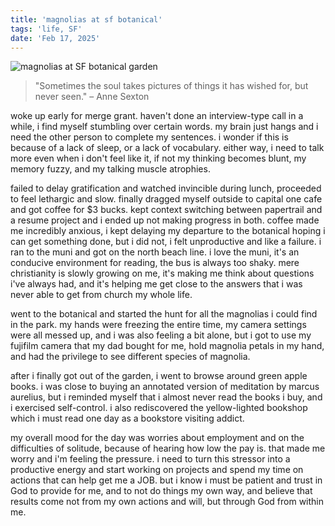 ```yaml
---
title: 'magnolias at sf botanical'
tags: 'life, SF'
date: 'Feb 17, 2025'
---
```


![magnolias at SF botanical garden](/images/magnolias.jpeg)

> "Sometimes the soul takes pictures of things it has wished for, but never seen." – Anne Sexton

woke up early for merge grant. haven't done an interview-type call in a while, i find myself stumbling over certain words. my brain just hangs and i need the other person to complete my sentences. i wonder if this is because of a lack of sleep, or a lack of vocabulary. either way, i need to talk more even when i don't feel like it, if not my thinking becomes blunt, my memory fuzzy, and my talking muscle atrophies.

failed to delay gratification and watched invincible during lunch, proceeded to feel lethargic and slow. finally dragged myself outside to capital one cafe and got coffee for $3 bucks. kept context switching between papertrail and a resume project and i ended up not making progress in both. coffee made me incredibly anxious, i kept delaying my departure to the botanical hoping i can get something done, but i did not, i felt unproductive and like a failure. i ran to the muni and got on the north beach line. i love the muni, it's an conducive environment for reading, the bus is always too shaky. mere christianity is slowly growing on me, it's making me think about questions i've always had, and it's helping me get close to the answers that i was never able to get from church my whole life.

went to the botanical and started the hunt for all the magnolias i could find in the park. my hands were freezing the entire time, my camera settings were all messed up, and i was also feeling a bit alone, but i got to use my fujifilm camera that my dad bought for me, hold magnolia petals in my hand, and had the privilege to see different species of magnolia.

after i finally got out of the garden, i went to browse around green apple books. i was close to buying an annotated version of meditation by marcus aurelius, but i reminded myself that i almost never read the books i buy, and i exercised self-control. i also rediscovered the yellow-lighted bookshop which i must read one day as a bookstore visiting addict.

my overall mood for the day was worries about employment and on the difficulties of solitude, because of hearing how low the pay is. that made me worry and i'm feeling the pressure. i need to turn this stressor into a productive energy and start working on projects and spend my time on actions that can help get me a JOB. but i know i must be patient and trust in God to provide for me, and to not do things my own way, and believe that results come not from my own actions and will, but through God from within me.
